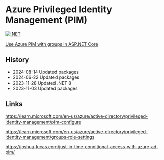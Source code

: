 # Azure Privileged Identity Management (PIM)

[![.NET](https://github.com/damienbod/AzurePim/actions/workflows/dotnet.yml/badge.svg)](https://github.com/damienbod/AzurePim/actions/workflows/dotnet.yml)

[Use Azure PIM with groups in ASP.NET Core](https://damienbod.com/2023/05/15/use-azure-pim-with-groups-in-asp-net-core/)

## History


- 2024-08-14 Updated packages
- 2024-06-22 Updated packages
- 2023-11-28 Updated .NET 8
- 2023-11-03 Updated packages

## Links

https://learn.microsoft.com/en-us/azure/active-directory/privileged-identity-management/pim-configure

https://learn.microsoft.com/en-us/azure/active-directory/privileged-identity-management/groups-role-settings

https://joshua-lucas.com/just-in-time-conditional-access-with-azure-ad-pim/
